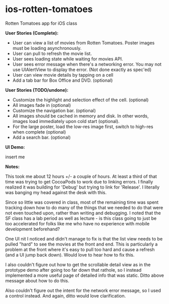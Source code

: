 ios-rotten-tomatoes
===================

Rotten Tomatoes app for iOS class

**User Stories (Complete):**

- User can view a list of movies from Rotten Tomatoes.  Poster images must be loading asynchronously.
- User can pull to refresh the movie list.
- User sees loading state while waiting for movies API.
- User sees error message when there's a networking error.  You may not use UIAlertView to display the error.  (Not done exactly as spec'ed)
- User can view movie details by tapping on a cell
- Add a tab bar for Box Office and DVD. (optional)

**User Stories (TODO/undone):**

- Customize the highlight and selection effect of the cell. (optional)
- All images fade in (optional)
- Customize the navigation bar. (optional)
- All images should be cached in memory and disk. In other words, images load immediately upon cold start (optional).
- For the large poster, load the low-res image first, switch to high-res when complete (optional)
- Add a search bar. (optional)

**UI Demo:**

insert me

**Notes:**

This took me about 12 hours +/- a couple of hours.  At least a third of that time was trying to get
CocoaPods to work due to linking errors.  I finally realized it was building for 'Debug' but trying to
link for 'Release'.  I literally was banging my head against the desk with this.  

Since so little was covered in class, most of the remaining time was spent tracking down
how to do many of the things that we needed to do that were not even touched upon, rather than writing
and debugging.  I noted that the SF class has a lab period as well as lecture - is this class going to
just be too accelerated for folks like me who have no experience with mobile development beforehand?

One UI nit I noticed and didn't manage to fix is that the list view needs to be pulled "hard"
to see the movies at the front and end.  This is particularly a problem at the front where it's
easy to pull too hard and cause a refresh (and a UI jump back down).  Would love to hear how to fix
this.

I also couldn't figure out how to get the scrollable detail view as in the prototype demo after going
too far down that rathole, so I instead implemented a more useful page of detailed info that was static.
Ditto above message about how to do this.

Also couldn't figure out the intent for the network error message, so I used a control instead.  And
again, ditto would love clarification.

